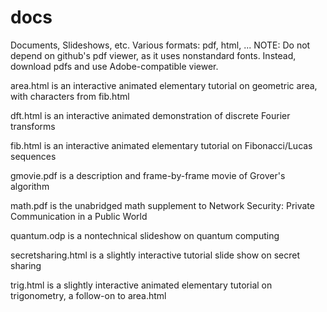 # docs
Documents, Slideshows, etc.
Various formats: pdf, html, ...
NOTE: Do not depend on github's pdf viewer, as it uses nonstandard fonts. Instead, download pdfs and use Adobe-compatible viewer.

area.html is an interactive animated elementary tutorial on geometric area, with characters from fib.html

dft.html is an interactive animated demonstration of discrete Fourier transforms

fib.html is an interactive animated elementary tutorial on Fibonacci/Lucas sequences

gmovie.pdf is a description and frame-by-frame movie of Grover's algorithm

math.pdf is the unabridged math supplement to Network Security: Private Communication in a Public World

quantum.odp is a nontechnical slideshow on quantum computing

secretsharing.html is a slightly interactive tutorial slide show on secret sharing

trig.html is a slightly interactive animated elementary tutorial on trigonometry, a follow-on to area.html
